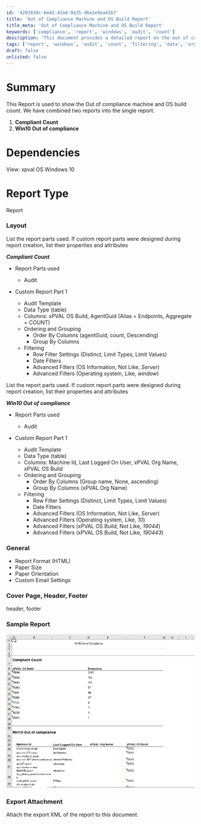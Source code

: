 ```yaml
---
id: '4203838c-6e42-42a4-9a35-d6e1e9ea41b7'
title: 'Out of Compliance Machine and OS Build Report'
title_meta: 'Out of Compliance Machine and OS Build Report'
keywords: ['compliance', 'report', 'windows', 'audit', 'count']
description: 'This document provides a detailed report on the out of compliance machines and OS build counts. It combines two reports: the compliant count and the Windows 10 out of compliance. It includes dependencies, report types, layout, and filtering criteria for effective data analysis.'
tags: ['report', 'windows', 'audit', 'count', 'filtering', 'data', 'organization']
draft: false
unlisted: false
---
```

# Summary
This Report is used to show the Out of compliance machine and OS build count. We have combined two reports into the single report.

1. **Compliant Count**
2. **Win10 Out of compliance**

# Dependencies
View: xpval OS Windows 10 

# Report Type
Report 

### Layout
List the report parts used. If custom report parts were designed during report creation, list their properties and attributes

**_Compliant Count_**

- Report Parts used
  - Audit  

- Custom Report Part 1
  - Audit Template  
  - Data Type (table)
  - Columns: xPVAL OS Build, AgentGuid (Alias = Endpoints, Aggregate = COUNT)
  - Ordering and Grouping
    - Order By Columns (agentGuid, count, Descending)
    - Group By Columns
  - Filtering
    - Row Filter Settings (Distinct, Limit Types, Limit Values)
    - Date Filters
    - Advanced Filters (OS Information, Not Like, *Server*)
    - Advanced Filters (Operating system, Like, *window*)

List the report parts used. If custom report parts were designed during report creation, list their properties and attributes

**_Win10 Out of compliance_**

- Report Parts used
  - Audit

- Custom Report Part 1
  - Audit Template
  - Data Type (table)
  - Columns: Machine Id, Last Logged On User, xPVAL Org Name, xPVAL OS Build
  - Ordering and Grouping
    - Order By Columns (Group name, None, ascending)
    - Group By Columns (xPVAL Org Name)
  - Filtering
    - Row Filter Settings (Distinct, Limit Types, Limit Values)
    - Date Filters
    - Advanced Filters (OS Information, Not Like, *Server*)
    - Advanced Filters (Operating system, Like, *10*)
    - Advanced Filters (xPVAL OS Build, Not Like, *19044*)
    - Advanced Filters (xPVAL OS Build, Not Like, *190443*)

### General
- Report Format (HTML)
- Paper Size
- Paper Orientation
- Custom Email Settings

### Cover Page, Header, Footer
header, footer

### Sample Report
![Sample Report](../../../static/img/Win10-Out-of-Compliance/image_1.png)

### Export Attachment
Attach the export XML of the report to this document.






